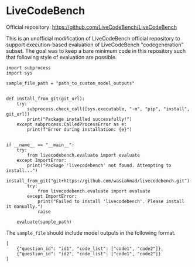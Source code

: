 # LiveCodeBench

Official repository: https://github.com/LiveCodeBench/LiveCodeBench

This is an unofficial modification of LiveCodeBench official repository to support execution-based evaluation of LiveCodeBench "codegeneration" subset. The goal was to keep a bare minimum code in this repository such that following style of evaluation are possible.

```pytholn
import subprocess
import sys

sample_file_path = "path_to_custom_model_outputs"


def install_from_git(git_url):
    try:
        subprocess.check_call([sys.executable, "-m", "pip", "install", git_url])
        print("Package installed successfully!")
    except subprocess.CalledProcessError as e:
        print(f"Error during installation: {e}")


if __name__ == "__main__":
    try:
        from livecodebench.evaluate import evaluate
    except ImportError:
        print("Package 'livecodebench' not found. Attempting to install...")
        install_from_git("git+https://github.com/wasiahmad/livecodebench.git")
        try:
            from livecodebench.evaluate import evaluate
        except ImportError:
            print("Failed to install 'livecodebench'. Please install it manually.")
            raise

    evaluate(sample_path)
```

The `sample_file` should include model outputs in the following format.

```
[
    {"question_id": "id1", "code_list": ["code1", "code2"]},
    {"question_id": "id2", "code_list": ["code1", "code2"]}
]
```
